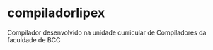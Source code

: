 # compiladorlipex
Compilador desenvolvido na unidade curricular de Compiladores da faculdade de BCC
